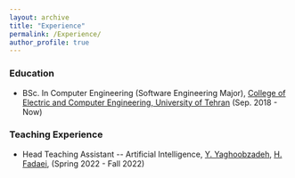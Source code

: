```yaml
---
layout: archive
title: "Experience"
permalink: /Experience/
author_profile: true
---
```


### Education
- BSc. In Computer Engineering (Software Engineering Major), [College of Electric and Computer Engineering, University of Tehran](https://ece.ut.ac.ir/) (Sep. 2018 - Now)

### Teaching Experience

- Head Teaching Assistant
-- Artificial Intelligence, [Y. Yaghoobzadeh](https://ece.ut.ac.ir/en/~105908695), [H. Fadaei](https://ece.ut.ac.ir/en/~students/h.fadaei), (Spring 2022 - Fall 2022)
